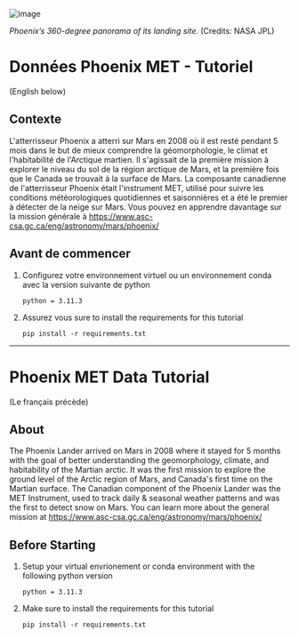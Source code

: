 ![image](https://github.com/user-attachments/assets/2ea1a349-ca78-45fa-b429-94fbbeada0bc)

*Phoenix’s 360-degree panorama of its landing site.* (Credits: NASA JPL)

# Données Phoenix MET - Tutoriel

(English below) 
## Contexte 
L'atterrisseur Phoenix a atterri sur Mars en 2008 où il est resté pendant 5 mois dans le but de mieux comprendre la géomorphologie, le climat et l'habitabilité de l'Arctique martien. Il s'agissait de la première mission à explorer le niveau du sol de la région arctique de Mars, et la première fois que le Canada se trouvait à la surface de Mars. La composante canadienne de l'atterrisseur Phoenix était l'instrument MET, utilisé pour suivre les conditions météorologiques quotidiennes et saisonnières et a été le premier à détecter de la neige sur Mars.
Vous pouvez en apprendre davantage sur la mission générale à https://www.asc-csa.gc.ca/eng/astronomy/mars/phoenix/

## Avant de commencer

1. Configurez votre environnement virtuel ou un environnement conda avec la version suivante de python 

   ```python = 3.11.3```
   
2. Assurez vous  sure to install the requirements for this tutorial

   ```pip install -r requirements.txt```
---

# Phoenix MET Data Tutorial 

(Le français précède)
## About 
The Phoenix Lander arrived on Mars in 2008 where it stayed for 5 months with the goal of better understanding the geomorphology, climate, and habitability of the Martian arctic. It was the first mission to explore the ground level of the Arctic region of Mars, and Canada's first time on the Martian surface. The Canadian component of the Phoenix Lander was the MET Instrument, used to track daily & seasonal weather patterns and was the first to detect snow on Mars.
You can learn more about the general mission at https://www.asc-csa.gc.ca/eng/astronomy/mars/phoenix/

## Before Starting
1. Setup your virtual envrionement or conda environment with the following python version

   ```python = 3.11.3```
   
2. Make sure to install the requirements for this tutorial

   ```pip install -r requirements.txt```

